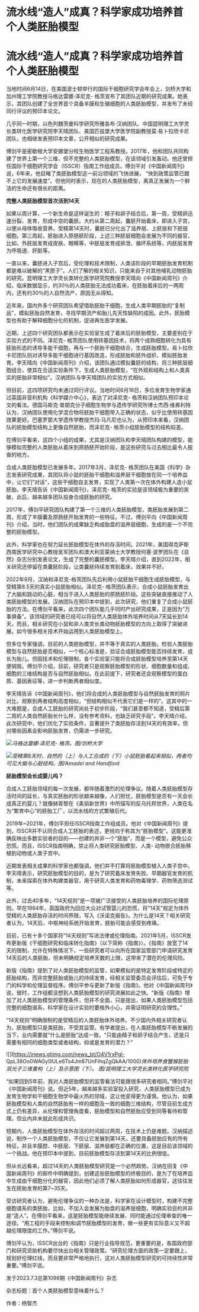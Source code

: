# 流水线“造人”成真？科学家成功培养首个人类胚胎模型

# 流水线“造人”成真？科学家成功培养首个人类胚胎模型

当地时间6月14日，在美国波士顿举行的国际干细胞研究学会年会上，剑桥大学和加州理工学院教授马格达雷娜·泽尼克-
格茨宣布了其团队近期的研究成果。她表示，其团队创建了全世界首个具备羊膜和生殖细胞的人类胚胎模型，并发布了未经同行评议的预印本论文。

几乎同一时期，以色列魏茨曼科学研究所雅各布·汉纳团队、中国昆明理工大学灵长类转化医学研究院李天晴团队、美国匹兹堡大学医学院副教授莫·易卜拉欣卡尼团队，也相继发表预印本文章，公开相似的研究成果。

傅剑平是密歇根大学安娜堡分校生物医学工程系教授。2017年，他和团队共同构建了世界上第一个三维、但不完整的人类胚胎模型，在该领域引发轰动。他还曾担任国际干细胞研究学会（ISSCR）指南工作组成员。傅剑平对《中国新闻周刊》说，6年来，他目睹了类胚胎模型这一前沿领域的飞快进展，
“快到政策监管已跟不上它的发展速度”。但他同时表示，现在的人类胚胎模型，离真正发展为一个鲜活的生命还有很长的距离。

**完整人类胚胎模型首次活到14天**

如果以周计算，一个新生命是这样诞生的：精子和卵子结合后，第一周，受精卵迅速分裂、发育，形成中空的囊胚。大约从第二周起，囊胚开始着床，即进入子宫，以便从母体吸收营养。受精第14天时，囊胚已分化出了滋养层、上胚层和下胚层细胞。第三周起，胚胎进入原肠胚阶段，上述三种胚层细胞会发展为不同的器官，比如，外胚层发育成皮肤、眼睛等，中胚层发育成排泄、循环系统等，内胚层发育为呼吸道、肝脏等。

一直以来，囊胚进入子宫后，受伦理和技术限制，人类该阶段的早期胚胎发育机制都是难以破解的“黑匣子”。人们了解的相关知识，只能来自于对其他哺乳动物胚胎的研究。昆明理工大学灵长类转化医学研究院教授李天晴向《中国新闻周刊》介绍，临床数据显示，约30％的人类胚胎无法成功着床，在胚胎着床后的一两周内，还有约30％的人自然流产，原因无从得知。

近年来，国内外多个研究团队希望借助胚胎干细胞，生成人类早期胚胎的“复制品”，模拟胚胎自然发育，寻找早期流产和胎儿先天性缺陷的成因。此外，胚胎模型也有助于解释细胞分化的机制，促进再生医学发展。

近期，上述四个研究团队都表示在实验室生成了着床后的胚胎模型，主要差别在于实验方式的不同。泽尼克-
格茨团队使用转基因技术，将两个成熟细胞转化为具有胚胎形态的诱导多能干细胞，再与一个胚胎干细胞结合，生成胚胎模型。易卜拉欣卡尼团队则对诱导多能干细胞进行基因改造，形成胚胎和胚外组织，模拟胚胎发育。李天晴向《中国新闻周刊》介绍，该团队通过模拟囊胚的结构，将三种胚层细胞组合，使其在合适实验条件下，生成人类胚胎模型，“在外观和结构上和人类真实的胚胎非常相似”。汉纳团队与李天晴团队的实验方式相似。

但目前，这四项研究均未通过同行评议。当地时间6月16日，多位发育生物学家通过英国非营利机构《科学媒介中心》，表达了对泽尼克-
格茨和汉纳团队预印本论文的看法。德国马斯克·普朗克分子细胞生物学与遗传学研究所博士杰西·维弗利特认为，汉纳团队使用化学混合物将胚胎干细胞带入正确的状态，似乎比使用转基因效果更好。巴塞罗那大学遗传学教授杰玛·马凡尼也认为，从预印本来看，汉纳团队的胚胎模型结构上更像自然胚胎，而泽尼克-
格茨小组胚胎模型的结构较差。

在傅剑平看来，这四个小组的成果，尤其是汉纳团队和李天晴团队构建的模型，能够模拟完整的人类胚胎从着床到原肠胚开始阶段，是这些研究与过去相比最令人振奋的地方。

合成人类胚胎模型已发展多年。2017年3月，泽尼克-
格茨团队在美国《科学》杂志发表研究成果，其团队将小鼠的胚胎干细胞和滋养层干细胞放在同一个培养皿中，让它们“对话”，这些干细胞自主发育，实现了人类第一次在体外构建人造小鼠胚胎。李天晴告诉《中国新闻周刊》，泽尼克-
格茨的实验是该领域极为重要的突破，此后，越来越多团队投身合成胚胎的研究。

2017年，傅剑平研究团队构建了第一个三维的人类胚胎模型，类胚胎发展到第二周，形成了羊膜囊及原肠胚开始发育的一些特征。不过，傅剑平向《中国新闻周刊》介绍，当时，他们团队的成果缺乏构成胎盘的滋养层细胞，生成的是一个不完整的胚胎模型。

此外，科学家也在努力延长胚胎模型在体外的存活时间。2021年，美国得克萨斯西南医学研究中心教授吴军团队和澳大利亚蒙纳士大学教授何塞·波罗团队在《自然》杂志分别发表论文，生成了完整的囊胚模型。李天晴介绍，直到2022年，相关研究还停留在类囊胚阶段，让类囊胚持续发育到着床，效果并不好。

2022年9月，汉纳和泽尼克-格茨团队先后利用小鼠胚胎干细胞生成胚胎模型，与受精第8.5天的真实小鼠胚胎相似。泽尼克-
格茨团队表示，合成小鼠胚胎发育出了大脑和跳动的心脏，相当于进入人类胚胎的原肠胚阶段。这些突破直接推动了人类胚胎模型的发展。汉纳团队在预印本中提到，此次研究，他们重复了合成小鼠胚胎的方法。在傅剑平看来，此次四个团队能几乎同时产出研究成果，正是因为“万事俱备”。该领域的研究者已经可以将自然人类胚胎体外培养时间从7天延长到14天，而且，相关研究在小鼠和非人类灵长类动物胚胎模型的方向上取得了突破进展。如今很多相关技术开始运用到人类胚胎模型上。

但多位专家强调，目前的人类胚胎模型，并不等于真实的人类胚胎。检验人类胚胎模型与自然胚胎是否相似，一个核心标准是，验证合成胚胎模型能否持续发育，成长为胎儿。但因技术和伦理限制，各个实验室只能将合成胚胎模型培养至第14天便销毁。傅剑平介绍，目前，研究者只是观察胚胎模型的形状、细胞数量和组成、细胞的三维结构是否与自然胚胎相似。在此前提下，研究者还会观察模型的蛋白质、基因表征等，进一步判断两者相似度。

李天晴告诉《中国新闻周刊》，他们将合成的人类胚胎模型与自然胚胎发育的照片对比，观察到两者结构高度相似，“但结构相似不代表它们是一样的”。这其中的一大难题是，合成人工胚胎的研究尚处于初步阶段，“我们甚至都不知道，受精后第二周的人类自然胚胎长什么样，没有参考资料，也缺乏研究手段”。李天晴介绍，此次研究中，他们优化了实验条件，显著提升了类胚胎存活到14天的有效率，但对哪些因素会影响胚胎发育，仍需进一步研究。

![](https://inews.gtimg.com/news_bt/OGGDFstO300RhSfPo6MDyskl9UrZTaty0tmnpsMsHr5YgAA/1000)_马格达雷娜·泽尼克-
格茨。图/剑桥大学_

![](https://inews.gtimg.com/news_bt/OnMWqAIeU9bOUrDHKkcndOrXU-7xoAfuDnEQIchTCj6j8AA/1000)_受精第8天时，自然的（上）与人工合成的（下）小鼠胚胎看起来相似，两者均可见大脑与心脏结构。图/Amadei
and Handford_

**胚胎模型会长成婴儿吗？**

合成人工胚胎领域的每一次发展，都伴随着激烈的伦理争议。随着人类胚胎模型存活时间的延长，与真实胚胎的形状越来越像，人们担忧，胚胎模型是否有一天会长成真正的婴儿？就像赫胥黎在《美丽新世界》中所描写的反乌托邦世界，人类在名为“繁育中心”的胚胎工厂，以流水线的方式繁殖后代。

2019年~2021年，傅剑平担任ISSCR指南工作组成员。他对《中国新闻周刊》提到，ISSCR并不认同合成人工胚胎的表述，更倾向于称其为“胚胎模型”。这能更准确反映出多数实验者的目的——创建的并非一个“胚胎”，而是一个模型，避免公众恐慌。而且，ISSCR指南明确，禁止将人类研究胚胎模型、人类-
动物嵌合胚胎移植到动物或人类子宫中。

近期发表相关成果的科学家也都强调，他们并不打算将胚胎模型植入人类子宫中。李天晴表示，研究胚胎模型的目的，是为了研究着床发育失败、早期器官发育的机制，未来探索在体外构建类器官，用于研究人类发育和药物毒理学、药物筛选测试等。

此外，过去40多年，“14天规则”是一项被广泛接受的人类胚胎培养的国际伦理原则。早在1984年，英国政府为回应大众对试管婴儿的恐慌，将“14天”规定为体外受精的人类胚胎存活的时间界限，写入《沃诺克报告》。为什么是14天？相关研究者认为，14天后，中枢神经系统开始发育，胚胎可能会感受到疼痛。

目前，已有十多个国家将“14天规则”写进法律或伦理指南。2021年5月，ISSCR发布更新版《干细胞研究和临床转化指南》（以下简称《指南》）。《指南》放宽了14天的限制，允许在特殊情况下，一些研究者可以向所在国家监管部门申请研究发育14天后的人类胚胎，但未明确规定培养天数的上限，这带来了潜在的伦理风险。

新版《指南》提到了对人类胚胎模型的监管，如果模拟的是特定发育阶段或特定的胚胎结构，而非完整胚胎或胎儿的持续发育，经相关监管委员会评估后，可免于专门的科学和伦理监督程序。傅剑平参与更新了新版《指南》。他对《中国新闻周刊》说，彼时，工作组都没想到人类胚胎模型的研究进展如此之快。“新版《指南》增加了对人类胚胎模型的管理条件，但并不全面，只是提出，如果人类胚胎模型包括完整的细胞谱系，科学家在设计实验时要格外小心，并需证明研究的合理性。”

“14天规则”明确限制的是受精后的人类胚胎体外培养。不少国内外相关研究者认为，胚胎模型只是类胚胎，不受其监管。有学者提出，在人类胚胎模型不断发展的当下，业内需要就“什么是胚胎”达成一致。“只能由精子和卵子结合产生，还是只需要有相同的细胞类型或者结构，抑或是发育的潜力？”

![](https://inews.gtimg.com/news_bt/O4V1rxPgl-
QpL38Oo0WAGy0fJLe6Ts4Jm87UnFihqZgQkAA/1000)_体外培养食蟹猴胚胎双光子三维重构（上）及示意图（下）。
图/昆明理工大学灵长类转化医学研究院_

“如果回到5年前，我对人类胚胎模型的监管看法可能跟很多研究者相同。”傅剑平对《中国新闻周刊》说。但近5年，越来越多实验室投入研究，人类胚胎模型已成为发育生物学和干细胞生物学中最火热的领域，这让他变得更为谨慎。他认为，如果胚胎模型和人类的自然胚胎有一样的细胞及一致的细胞三维结构，尽管目前生成方式上仍有差异，从伦理和管理角度看，胚胎模型和自然胚胎应受到同等看待和管理。但业内并未就此形成共识。

短期内，人类胚胎模型在体外存活的时间超过两周，在技术上仍是难题。汉纳描述说，制作一个人类胚胎模型，不仅让它发展到第14天，还要具备胚胎应有的所有特征，并且羊膜腔、中胚层、下胚层、滋养层都在正确的位置，这是目前该领域的一个挑战。他在预印本中提到，目前胚胎模型存活到第14天的比例很低。

但从长远看来，超过14天的人类胚胎模型研究是一个必然趋势。汉纳在回复《中国新闻周刊》的邮件中明确提到，创建这些胚胎模型的终极目的，是为了在培养皿中生成由干细胞分化的器官，因此他们必须了解人类胚胎如何形成器官，这往往发生在胚胎发育的第7~35天。

受访研究者认为，避免伦理争议的一种办法是，科学家在设计模型时，构建不完整细胞谱系的类胚胎，比如，不加入会发展为胎盘的滋养层细胞，明确实验目的并非是“造人”。在傅剑平看来，这是胚胎模型能继续发展、同时能通过伦理审查的唯一途径。“用工程的手段来控制和调节胚胎模型的发育，做一些更有实际意义又不超越伦理限度的工作。”傅剑平说。

傅剑平认为，ISSCR出台的《指南》只是行业指导规范，更重要的是，各国政府部门和研究资助机构要尽快出台相关管理政策。“研究伦理方面的政策一定要跟上，规划好伦理红线，而且要非常严格地执行，这对人类胚胎模型研究的可持续性非常重要。”傅剑平说。

发于2023.7.3总第1098期《中国新闻周刊》杂志

杂志标题：首个人类胚胎模型意味着什么？

作者：杨智杰

